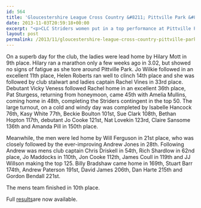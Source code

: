 ```yaml
---
id: 564
title: 'Gloucestershire League Cross Country &#8211; Pittville Park &#8211; 2 November 2013'
date: 2013-11-03T20:59:18+00:00
excerpt: "<p>CLC Striders women put in a top performance at Pittville Park to finish 3rd in the womens'team event at the second Gloucestershire Cross Country fixture of the season. They now head the league by eleven points.</p>"
layout: post
permalink: /2013/11/gloucestershire-league-cross-country-pittville-park-2-november-2013/
---
```

On a superb day for the club, the ladies were lead home by Hilary Mott in 9th place. Hilary ran a marathon only a few weeks ago in 3.02, but showed no signs of fatigue as she tore around Pittville Park. Jo Wilkie followed in an excellent 11th place, Helen Roberts ran well to clinch 14th place and she was followed by club stalwart and ladies captain Rachel Vines in 33rd place. Debutant Vicky Veness followed Rachel home in an excellent 36th place, Pat Sturgess, returning from honeymoon, came 45th with Amelia Mullins, coming home in 48th, completing the Striders contingent in the top 50. The large turnout, on a cold and windy day was completed by Isabelle Hancock 76th, Kasy White 77th, Beckie Boulton 101st, Sue Clark 108th, Bethan Hopton 117th, debutant Jo Cooke 121st, Nat Lovekin 123rd, Claire Sansome 136th and Amanda Pill in 150th place.

Meanwhile, the men were led home by Will Ferguson in 21st place, who was closely followed by the ever-improving Andrew Jones in 28th. Following Andrew was mens club captain Chris Driskell in 54th, Rich Shardlow in 62nd place, Jo Maddocks in 110th, Jon Cooke 112th, James Coull in 119th and JJ Willson making the top 125. Billy Bradshaw came home in 169th, Stuart Barr 174th, Andrew Paterson 191st, David James 206th, Dan Harte 215th and Gordon Bendall 221st. 

The mens team finished in 10th place.

Full <a href="http://www.glosaaa.org.uk/RESULTS_CROSS/Glos_CC_results_02November2013.pdf" target="_blank" rel="nofollow">results</a>are now available.</p>